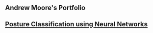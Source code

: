 ## Andrew Moore's Portfolio

## [Posture Classification using Neural Networks](https://github.com/drewm8080/Posture-Classification-Models)

